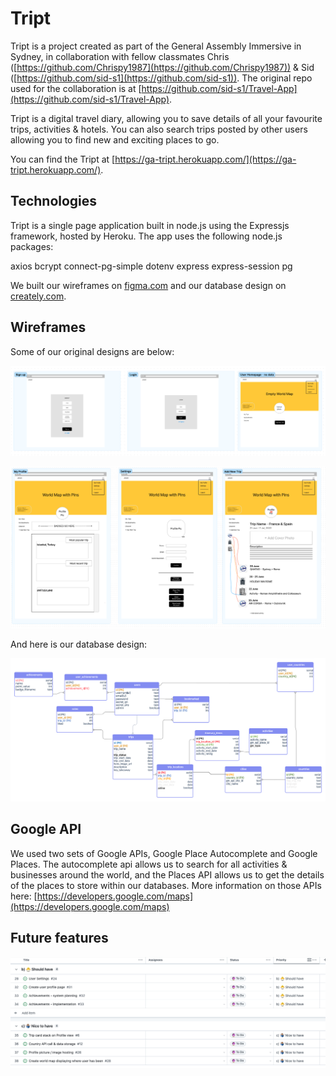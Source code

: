 # Tript

Tript is a project created as part of the General Assembly Immersive in Sydney, in collaboration with fellow classmates Chris ([https://github.com/Chrispy1987](https://github.com/Chrispy1987)) & Sid ([https://github.com/sid-s1](https://github.com/sid-s1)). The original repo used for the collaboration is at [https://github.com/sid-s1/Travel-App](https://github.com/sid-s1/Travel-App).

Tript is a digital travel diary, allowing you to save details of all your favourite trips, activities & hotels. You can also search trips posted by other users allowing you to find new and exciting places to go.

You can find the Tript at [https://ga-tript.herokuapp.com/](https://ga-tript.herokuapp.com/).

## Technologies

Tript is a single page application built in node.js using the Expressjs framework, hosted by Heroku. The app uses the following node.js packages:

axios
bcrypt
connect-pg-simple
dotenv
express
express-session
pg

We built our wireframes on [figma.com](https://www.figma.com/) and our database design on [creately.com](https://app.creately.com/).

## Wireframes

Some of our original designs are below:

![Wireframe 1](/views/assets/Wireframe_1.png "Wireframe 1")


![Wireframe 2](views/assets/Wireframes_2.png "Wireframe 2")


And here is our database design:


![Database design](views/assets/Database_design.png "Database design")


## Google API

We used two sets of Google APIs, Google Place Autocomplete and Google Places. The autocomplete api allows us to search for all activities & businesses around the world, and the Places API allows us to get the details of the places to store within our databases. More information on those APIs here: [https://developers.google.com/maps](https://developers.google.com/maps)

## Future features


![Future features](/views/assets/Future_features.png "Future features")